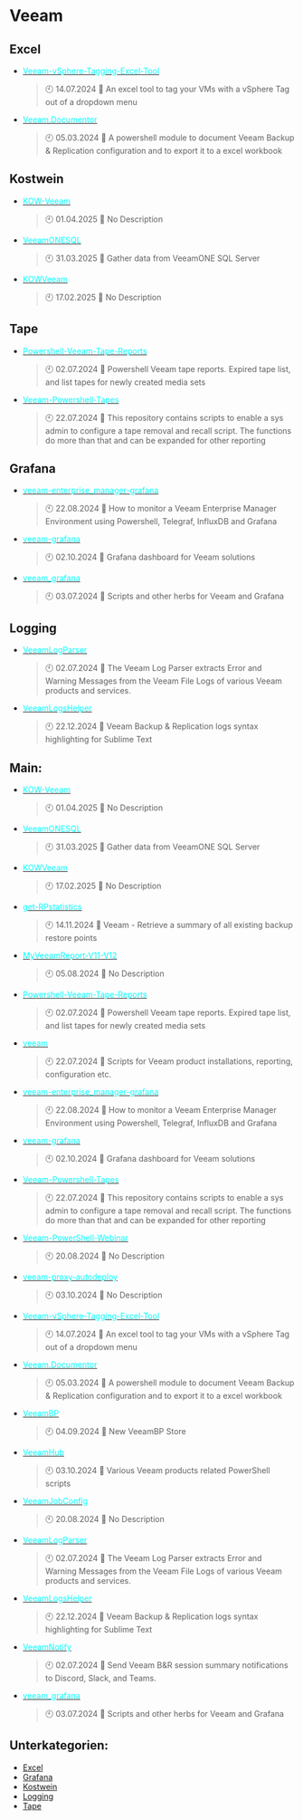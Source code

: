 # Veeam

## Excel
- [<span style="color:cyan">Veeam-vSphere-Tagging-Excel-Tool</span>](https://github.com/Thamielis/Veeam-vSphere-Tagging-Excel-Tool)
	> :clock10: 14.07.2024
	> :memo: An excel tool to tag your VMs with a vSphere Tag out of a dropdown menu
- [<span style="color:cyan">Veeam.Documentor</span>](https://github.com/Thamielis/Veeam.Documentor)
	> :clock10: 05.03.2024
	> :memo: A powershell module to document Veeam Backup & Replication configuration and to export it to a excel workbook
## Kostwein
- [<span style="color:cyan">KOW-Veeam</span>](https://github.com/In-Pro-Org/KOW-Veeam)
	> :clock10: 01.04.2025
	> :memo: No Description
- [<span style="color:cyan">VeeamONESQL</span>](https://github.com/In-Pro-Org/VeeamONESQL)
	> :clock10: 31.03.2025
	> :memo: Gather data from VeeamONE SQL Server
- [<span style="color:cyan">KOWVeeam</span>](https://github.com/KOWThamielis/KOWVeeam)
	> :clock10: 17.02.2025
	> :memo: No Description
## Tape
- [<span style="color:cyan">Powershell-Veeam-Tape-Reports</span>](https://github.com/Thamielis/Powershell-Veeam-Tape-Reports)
	> :clock10: 02.07.2024
	> :memo: Powershell Veeam tape reports. Expired tape list, and list tapes for newly created media sets
- [<span style="color:cyan">Veeam-Powershell-Tapes</span>](https://github.com/Thamielis/Veeam-Powershell-Tapes)
	> :clock10: 22.07.2024
	> :memo: This repository contains scripts to enable a sys admin to configure a tape removal and recall script. The functions do more than that and can be expanded for other reporting
## Grafana
- [<span style="color:cyan">veeam-enterprise_manager-grafana</span>](https://github.com/Thamielis/veeam-enterprise_manager-grafana)
	> :clock10: 22.08.2024
	> :memo: How to monitor a Veeam Enterprise Manager Environment using Powershell, Telegraf, InfluxDB and Grafana
- [<span style="color:cyan">veeam-grafana</span>](https://github.com/Thamielis/veeam-grafana)
	> :clock10: 02.10.2024
	> :memo: Grafana dashboard for Veeam solutions
- [<span style="color:cyan">veeam_grafana</span>](https://github.com/Thamielis/veeam_grafana)
	> :clock10: 03.07.2024
	> :memo: Scripts and other herbs for Veeam and Grafana
## Logging
- [<span style="color:cyan">VeeamLogParser</span>](https://github.com/Thamielis/VeeamLogParser)
	> :clock10: 02.07.2024
	> :memo: The Veeam Log Parser extracts Error and Warning Messages from the Veeam File Logs of various Veeam products and services.
- [<span style="color:cyan">VeeamLogsHelper</span>](https://github.com/Thamielis/VeeamLogsHelper)
	> :clock10: 22.12.2024
	> :memo: Veeam Backup & Replication logs syntax highlighting for Sublime Text
## Main:
- [<span style="color:cyan">KOW-Veeam</span>](https://github.com/In-Pro-Org/KOW-Veeam)
	> :clock10: 01.04.2025
	> :memo: No Description
- [<span style="color:cyan">VeeamONESQL</span>](https://github.com/In-Pro-Org/VeeamONESQL)
	> :clock10: 31.03.2025
	> :memo: Gather data from VeeamONE SQL Server
- [<span style="color:cyan">KOWVeeam</span>](https://github.com/KOWThamielis/KOWVeeam)
	> :clock10: 17.02.2025
	> :memo: No Description
- [<span style="color:cyan">get-RPstatistics</span>](https://github.com/Thamielis/get-RPstatistics)
	> :clock10: 14.11.2024
	> :memo: Veeam - Retrieve a summary of all existing backup restore points
- [<span style="color:cyan">MyVeeamReport-V11-V12</span>](https://github.com/Thamielis/MyVeeamReport-V11-V12)
	> :clock10: 05.08.2024
	> :memo: No Description
- [<span style="color:cyan">Powershell-Veeam-Tape-Reports</span>](https://github.com/Thamielis/Powershell-Veeam-Tape-Reports)
	> :clock10: 02.07.2024
	> :memo: Powershell Veeam tape reports. Expired tape list, and list tapes for newly created media sets
- [<span style="color:cyan">veeam</span>](https://github.com/Thamielis/veeam)
	> :clock10: 22.07.2024
	> :memo: Scripts for Veeam product installations, reporting, configuration etc.
- [<span style="color:cyan">veeam-enterprise_manager-grafana</span>](https://github.com/Thamielis/veeam-enterprise_manager-grafana)
	> :clock10: 22.08.2024
	> :memo: How to monitor a Veeam Enterprise Manager Environment using Powershell, Telegraf, InfluxDB and Grafana
- [<span style="color:cyan">veeam-grafana</span>](https://github.com/Thamielis/veeam-grafana)
	> :clock10: 02.10.2024
	> :memo: Grafana dashboard for Veeam solutions
- [<span style="color:cyan">Veeam-Powershell-Tapes</span>](https://github.com/Thamielis/Veeam-Powershell-Tapes)
	> :clock10: 22.07.2024
	> :memo: This repository contains scripts to enable a sys admin to configure a tape removal and recall script. The functions do more than that and can be expanded for other reporting
- [<span style="color:cyan">Veeam-PowerShell-Webinar</span>](https://github.com/Thamielis/Veeam-PowerShell-Webinar)
	> :clock10: 20.08.2024
	> :memo: No Description
- [<span style="color:cyan">veeam-proxy-autodeploy</span>](https://github.com/Thamielis/veeam-proxy-autodeploy)
	> :clock10: 03.10.2024
	> :memo: No Description
- [<span style="color:cyan">Veeam-vSphere-Tagging-Excel-Tool</span>](https://github.com/Thamielis/Veeam-vSphere-Tagging-Excel-Tool)
	> :clock10: 14.07.2024
	> :memo: An excel tool to tag your VMs with a vSphere Tag out of a dropdown menu
- [<span style="color:cyan">Veeam.Documentor</span>](https://github.com/Thamielis/Veeam.Documentor)
	> :clock10: 05.03.2024
	> :memo: A powershell module to document Veeam Backup & Replication configuration and to export it to a excel workbook
- [<span style="color:cyan">VeeamBP</span>](https://github.com/Thamielis/VeeamBP)
	> :clock10: 04.09.2024
	> :memo: New VeeamBP Store
- [<span style="color:cyan">VeeamHub</span>](https://github.com/Thamielis/VeeamHub)
	> :clock10: 03.10.2024
	> :memo: Various Veeam products related PowerShell scripts
- [<span style="color:cyan">VeeamJobConfig</span>](https://github.com/Thamielis/VeeamJobConfig)
	> :clock10: 20.08.2024
	> :memo: No Description
- [<span style="color:cyan">VeeamLogParser</span>](https://github.com/Thamielis/VeeamLogParser)
	> :clock10: 02.07.2024
	> :memo: The Veeam Log Parser extracts Error and Warning Messages from the Veeam File Logs of various Veeam products and services.
- [<span style="color:cyan">VeeamLogsHelper</span>](https://github.com/Thamielis/VeeamLogsHelper)
	> :clock10: 22.12.2024
	> :memo: Veeam Backup & Replication logs syntax highlighting for Sublime Text
- [<span style="color:cyan">VeeamNotify</span>](https://github.com/Thamielis/VeeamNotify)
	> :clock10: 02.07.2024
	> :memo: Send Veeam B&R session summary notifications to Discord, Slack, and Teams.
- [<span style="color:cyan">veeam_grafana</span>](https://github.com/Thamielis/veeam_grafana)
	> :clock10: 03.07.2024
	> :memo: Scripts and other herbs for Veeam and Grafana

## Unterkategorien:
- [Excel](Excel.md)
- [Grafana](Grafana.md)
- [Kostwein](Kostwein.md)
- [Logging](Logging.md)
- [Tape](Tape.md)

